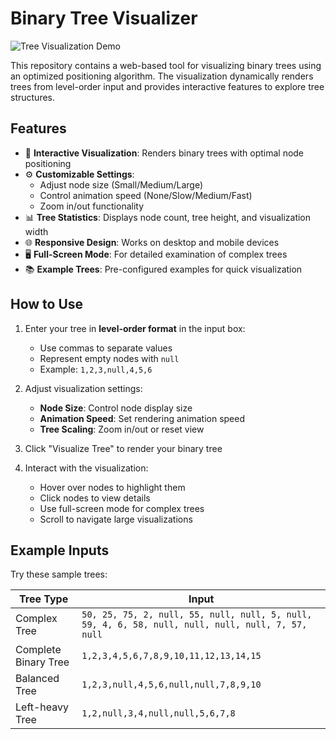 # Binary Tree Visualizer

![Tree Visualization Demo](https://via.placeholder.com/800x400.png?text=Binary+Tree+Visualization+Demo)

This repository contains a web-based tool for visualizing binary trees using an optimized positioning algorithm. The visualization dynamically renders trees from level-order input and provides interactive features to explore tree structures.

## Features

- 🎨 **Interactive Visualization**: Renders binary trees with optimal node positioning
- ⚙️ **Customizable Settings**:
  - Adjust node size (Small/Medium/Large)
  - Control animation speed (None/Slow/Medium/Fast)
  - Zoom in/out functionality
- 📊 **Tree Statistics**: Displays node count, tree height, and visualization width
- 🌐 **Responsive Design**: Works on desktop and mobile devices
- 🖥️ **Full-Screen Mode**: For detailed examination of complex trees
- 📚 **Example Trees**: Pre-configured examples for quick visualization

## How to Use

1. Enter your tree in **level-order format** in the input box:
   - Use commas to separate values
   - Represent empty nodes with `null`
   - Example: `1,2,3,null,4,5,6`

2. Adjust visualization settings:
   - **Node Size**: Control node display size
   - **Animation Speed**: Set rendering animation speed
   - **Tree Scaling**: Zoom in/out or reset view

3. Click "Visualize Tree" to render your binary tree

4. Interact with the visualization:
   - Hover over nodes to highlight them
   - Click nodes to view details
   - Use full-screen mode for complex trees
   - Scroll to navigate large visualizations

## Example Inputs

Try these sample trees:

| Tree Type | Input |
|-----------|-------|
| Complex Tree | `50, 25, 75, 2, null, 55, null, null, 5, null, 59, 4, 6, 58, null, null, null, null, 7, 57, null` |
| Complete Binary Tree | `1,2,3,4,5,6,7,8,9,10,11,12,13,14,15` |
| Balanced Tree | `1,2,3,null,4,5,6,null,null,7,8,9,10` |
| Left-heavy Tree | `1,2,null,3,4,null,null,5,6,7,8` |
